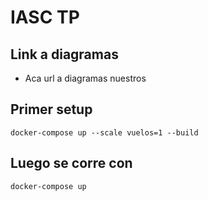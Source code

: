 # IASC TP

## Link a diagramas
- Aca url a diagramas nuestros

## Primer setup

```
docker-compose up --scale vuelos=1 --build
```

## Luego se corre con
```
docker-compose up
```